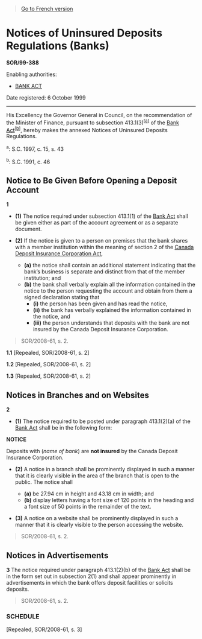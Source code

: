 > [Go to French version](/fr/Règlements/Décrets,%20ordonnances%20et%20règlements%20statutaires/99/388.md)

# Notices of Uninsured Deposits Regulations (Banks)

**SOR/99-388**

Enabling authorities: 
- [BANK ACT](/en/Acts/Statutes%20of%20Canada/1991/c.%2046.md)

Date registered: 6 October 1999

----------

His Excellency the Governor General in Council, on the recommendation of the Minister of Finance, pursuant to subsection 413.1(3)<sup><a href='#footnotea_e'>[a]</a></sup> of the [Bank Act](/en/Acts/Statutes%20of%20Canada/1991/c.%2046.md)<sup><a href='#footnoteb_e'>[b]</a></sup>, hereby makes the annexed Notices of Uninsured Deposits Regulations.

<a name='footnotea_e'><sup>a</sup></a>: S.C. 1997, c. 15, s. 43<br />

<a name='footnoteb_e'><sup>b</sup></a>: S.C. 1991, c. 46<br />




## Notice to Be Given Before Opening a Deposit Account


**1** 

- **(1)** The notice required under subsection 413.1(1) of the [Bank Act](/en/Acts/Statutes%20of%20Canada/1991/c.%2046.md) shall be given either as part of the account agreement or as a separate document.

- **(2)** If the notice is given to a person on premises that the bank shares with a member institution within the meaning of section 2 of the [Canada Deposit Insurance Corporation Act](/en/Acts/Revised%20Statutes%20of%20Canada/C/C-3.md),
	- **(a)** the notice shall contain an additional statement indicating that the bank’s business is separate and distinct from that of the member institution; and
	- **(b)** the bank shall verbally explain all the information contained in the notice to the person requesting the account and obtain from them a signed declaration stating that
		- **(i)** the person has been given and has read the notice,
		- **(ii)** the bank has verbally explained the information contained in the notice, and
		- **(iii)** the person understands that deposits with the bank are not insured by the Canada Deposit Insurance Corporation.
> SOR/2008-61, s. 2.




**1.1** [Repealed, SOR/2008-61, s. 2]



**1.2** [Repealed, SOR/2008-61, s. 2]



**1.3** [Repealed, SOR/2008-61, s. 2]




## Notices in Branches and on Websites


**2** 

- **(1)** The notice required to be posted under paragraph 413.1(2)(a) of the [Bank Act](/en/Acts/Statutes%20of%20Canada/1991/c.%2046.md) shall be in the following form:

**NOTICE**

Deposits with (*name of bank*) are **not insured** by the Canada Deposit Insurance Corporation.



- **(2)** A notice in a branch shall be prominently displayed in such a manner that it is clearly visible in the area of the branch that is open to the public. The notice shall
	- **(a)** be 27.94 cm in height and 43.18 cm in width; and
	- **(b)** display letters having a font size of 120 points in the heading and a font size of 50 points in the remainder of the text.

- **(3)** A notice on a website shall be prominently displayed in such a manner that it is clearly visible to the person accessing the website.
> SOR/2008-61, s. 2.





## Notices in Advertisements


**3** The notice required under paragraph 413.1(2)(b) of the [Bank Act](/en/Acts/Statutes%20of%20Canada/1991/c.%2046.md) shall be in the form set out in subsection 2(1) and shall appear prominently in advertisements in which the bank offers deposit facilities or solicits deposits.
> SOR/2008-61, s. 2.





### **SCHEDULE** 
[Repealed, SOR/2008-61, s. 3]



